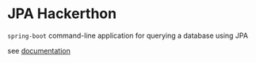 # JPA Hackerthon

`spring-boot` command-line application for querying a database using JPA

see [documentation](docs/index.md)
